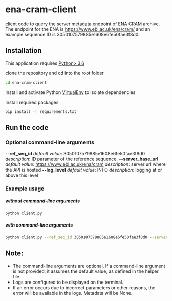 # ena-cram-client
client code to query the server metadata endpoint of ENA CRAM archive. The endpoint for the ENA is https://www.ebi.ac.uk/ena/cram/ and an example sequence ID is 3050107579885e1608e6fe50fae3f8d0. 

## Installation

This application requires [Python> 3.6](https://www.python.org/downloads/)

clone the repository and cd into the root folder
```sh
cd ena-cram-client
```
Install and activate Python [VirtualEnv](https://docs.python.org/3/tutorial/venv.html) to isolate dependencies

Install required packages
```sh
pip install -r requirements.txt
```
## Run the code
### Optional command-line arguments
**--ref_seq_id** 
*default value*: 3050107579885e1608e6fe50fae3f8d0 
*description*: ID parameter of the reference sequence.
**--server_base_url** 
*default value*: https://www.ebi.ac.uk/ena/cram
*description*: server url where the API is hosted
**--log_level** 
*default value*: INFO 
*description*: logging at or above this level

### Example usage
##### without command-line arguments

```sh
python client.py
```

##### with command-line arguments

```sh
python client.py --ref_seq_id 3050107579885e1608e6fe50fae3f8d0 --server_base_url https://www.ebi.ac.uk/ena/cram --log_level INFO
```

## Note:
* The command-line arguments are optional. If a command-line argument is not provided, it assumes the default value, as defined in the helper file.
* Logs are configured to be displayed on the terminal.
* If an error occurs due to incorrect parameters or other reasons, the error will be available in the logs. Metadata will be None.
